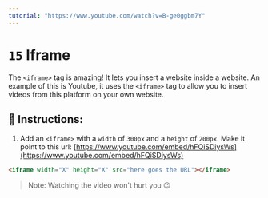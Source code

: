 ```yaml
---
tutorial: "https://www.youtube.com/watch?v=B-ge0ggbm7Y"
---
```


# `15` Iframe

The `<iframe>` tag is amazing! It lets you insert a website inside a website. An example of this is Youtube, it uses the `<iframe>` tag to allow you to insert videos from this platform on your own website.

## 📝 Instructions:

1. Add an `<iframe>` with a `width` of `300px` and a `height` of `200px`. Make it point to this url: [https://www.youtube.com/embed/hFQiSDiysWs](https://www.youtube.com/embed/hFQiSDiysWs)

```html
<iframe width="X" height="X" src="here goes the URL"></iframe>
```

> Note: Watching the video won't hurt you 😉

